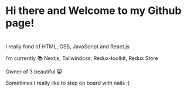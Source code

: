 # Hi there and Welcome to my Github page!

#

I really fond of HTML, CSS, JavaScript and React.js

I’m currently :books: Nextjs, Tailwindcss, Redux-toolkit, Redux Store

Owner of 3 beautiful :smile_cat:

Sometimes I really like to step on board with nails ;)

<!--
**freemanforever/freemanforever** is a ✨ _special_ ✨ repository because its `README.md` (this file) appears on your GitHub profile.

Here are some ideas to get you started:

- 🔭 I’m currently working on ...
- 🌱 I’m currently learning Nextjs, Tailwindcss, Redux-toolkit, Redux Store
- 👯 I’m looking to collaborate on ...
- 🤔 I’m looking for help with ...
- 💬 Ask me about ...
- 📫 How to reach me: ...
- 😄 Pronouns: ...
- ⚡ Fun fact: ...
-->
